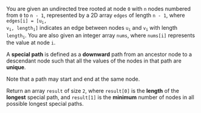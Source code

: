 You are given an undirected tree rooted at node `0` with `n` nodes numbered from `0` to `n - 1`, represented by a 2D array `edges` of length `n - 1`, where <code>edges[i] = [u<sub>i</sub>, v<sub>i</sub>, length<sub>i</sub>]</code> indicates an edge between nodes <code>u<sub>i</sub></code> and <code>v<sub>i</sub></code> with length <code>length<sub>i</sub></code>. You are also given an integer array `nums`, where `nums[i]` represents the value at node `i`.

A **special path** is defined as a **downward** path from an ancestor node to a descendant node such that all the values of the nodes in that path are **unique**.

Note that a path may start and end at the same node.

Return an array `result` of size `2`, where `result[0]` is the **length** of the **longest** special path, and `result[1]` is the **minimum** number of nodes in all possible longest special paths.